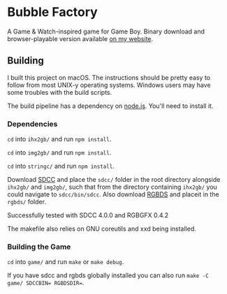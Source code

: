 # Bubble Factory

A Game & Watch-inspired game for Game Boy. Binary download and browser-playable version available [on my website](http://donaldhays.com/projects/bubble-factory/).

## Building

I built this project on macOS. The instructions should be pretty easy to follow from most UNIX-y operating systems. Windows users may have some troubles with the build scripts.

The build pipeline has a dependency on [node.js](http://nodejs.org). You'll need to install it.

### Dependencies
`cd` into `ihx2gb/` and run `npm install`.

`cd` into `img2gb/` and run `npm install`.

`cd` into `stringc/` and run `npm install`.

Download [SDCC](http://sdcc.sourceforge.net) and place the `sdcc/` folder in the root directory alongside `ihx2gb/` and `img2gb/`, such that from the directory containing `ihx2gb/` you could navigate to `sdcc/bin/sdcc`.
Also download [RGBDS](https://github.com/gbdev/rgbds/) and placeit in the `rgbds/` folder.

Successfully tested with SDCC 4.0.0 and RGBGFX 0.4.2

The makefile also relies on GNU coreutils and xxd being installed.

### Building the Game
`cd` into `game/` and run `make` or `make debug`.

If you have sdcc and rgbds globally installed you can also run `make -C game/ SDCCBIN= RGBDSDIR=`.